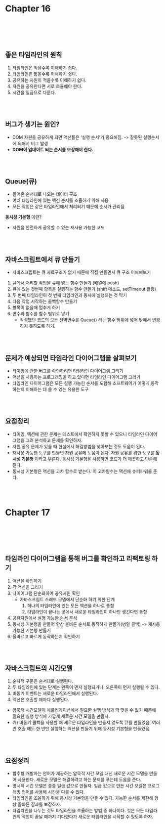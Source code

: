 # Chapter 16
<br/>
<br/>
<br/>
<br/>


## 좋은 타임라인의 원칙
1. 타임라인은 적을수록 이해하기 쉽다.
2. 타임라인은 짧을수록 이해하기 쉽다.
3. 공유하는 자원이 적을수록 이해하기 쉽다.
4. 자원을 공유한다면 서로 조율해야 한다.
5. 시간을 일급으로 다룬다.

<br/>
<br/>

## 버그가 생기는 원인?
- DOM 자원을 공유하게 되면 액션들은 '실행 순서'가 중요해짐. -> 잘못된 실행순서에 의해서 버그 발생
- **DOM이 업데이트 되는 순서를 보장해야 한다.**

<br/>
<br/>

## Queue(큐)
- 들어온 순서대로 나오는 데이터 구조 
- 여러 타임라인에 있는 액션 순서를 조율하기 위해 사용
- 모든 작업은 같은 타임라인에서 처리되기 때문에 순서가 관리됨

**동시성 기본형** 이란?
- 자원을 안전하게 공유할 수 있는 재사용 가능한 코드

  <br/>
  <br/>

## 자바스크립트에서 큐 만들기
- 자바스크립트는 큐 자료구조가 없기 때문에 직접 만들면서 큐 구조 이해해보기


1. 큐에서 처리할 작업을 큐에 넣는 함수 만들기 (배열에 push)
2. 큐에 있는 첫번째 항목을 실행하는 함수 만들기 (shift 메소드, setTimeout 활용)
3. 두 번째 타임라인이 첫 번째 타임라인과 동시에 실행되는 것 막기
4. 다음 작업 시작하는 콜백함수 만들기
5. 항목이 없을때 멈추게 하기
6. 변수와 함수를 함수 범위로 넣기
     - 작성했던 코드의 모든 전역변수를 Queue() 라는 함수 범위에 넣어 밖에서 변경하지 못하도록 하기.
    
  <br/>
  <br/>

## 문제가 예상되면 타임라인 다이어그램을 살펴보기
- 타이밍에 관한 버그를 확인하려면 타임라인 다이어그램 그리기
- 액션을 사용하는 프로그래밍을 하고 있다면 타임라인 다이어그램 그리기
- 타임라인 다이어그램은 모든 실행 가능한 순서를 포함해 소프트웨어가 어떻게 동작하는지 이해하는 데 쓸 수 있는 유용한 도구


<br/>
<br/>


## 요점정리
- 타이밍, 액션에 관한 문제는 테스트에서 확인하지 못할 수 있으니 타임라인 다이어그램을 그려 분석하고 문제를 확인하자.
- 자원 공유 문제가 있을 때 현실에서 해결방법을 찾아보는 것도 도움이 된다.
- 재사용 가능한 도구를 만들면 자원 공유에 도움이 된다. 자원 공유를 위한 도구를 **동시성 기본형** 이라고 부른다.
  동시성 기본형을 사용하면 코드가 더 깨끗하고 단순해진다.
- 동시성 기본형은 액션을 고차 함수로 받는다. 이 고차함수는 액션에 슈퍼파워를 준다.

<br/>
<br/>

# Chapter 17
<br/>
<br/>
<br/>
<br/>

## 타임라인 다이어그램을 통해 버그를 확인하고 리팩토링 하기
1. 액션을 확인하기
2. 각 액션을 그리기
3. 다이어그램 단순화하여 공유자원 확인
   - 자바스크립트 스레드 모델에서 단순화 하기 위한 단계
     1. 하나의 타임라인에 있는 모든 액션을 하나로 통합
     2. 타임라인이 끝나는 곳에서 새로운 타임라인이 하나만 생긴다면 통합
4. 공유자원에서 실행 가능한 순서 분석
5. 동시성 기본형을 만들어 항상 올바른 순서로 동작하게 만들기(병렬 콜백) -> 재사용 가능한 기본형 만들기
6. 올바르고 빠르게 동작하는지 확인하기


<br/>
<br/>

## 자바스크립트의 시간모델 
1. 순차적 구문은 순서대로 실행된다.
2. 두 타임라인에 있는 단계는 왼쪽이 먼저 실행되거나, 오른쪽이 먼저 실행될 수 있다.
3. 비동기 이벤트는 새로운 타임라인에서 실행된다.
4. 액션은 호출할 때마다 실행된다.

- 암묵적 시간모델이 애플리케이션에서 필요한 실행 방식과 딱 맞을 수 없기 때문에 필요한 실행 방식에 가깝게 새로운 시간 모델을 만들자.
- 예) 비동기 콜백을 사용할 때 새로운 타임라인을 만들지 않도록 큐를 만들었음, 여러번 호출 해도 한 번만 실행하는 액션을 만들기 위해 동시성 기본형을 만들었음


<br/>
<br/>


## 요점정리
- 함수형 개발자는 언어가 제공하는 암묵적 시간 모델 대신 새로운 시간 모델을 만들어 사용한다.
  새로운 모델은 해결하려고 하는 문제를 푸는데 도움을 준다.
- 명시적 시간 모델은 종종 일급 값으로 만들자. 일급 값으로 만든 시간 모델은 프로그래밍 언어를 사용해 시간을 다룰 수 있다.
- 타임라인을 조율하기 위해 동시성 기본형을 만들 수 있다. 가능한 순서를 제한해 항상 올바른 결과를 보장하자.
- 타임라인을 나누는 것도 타임라인을 조율하는 방법 중 하나이다. 컷은 모든 타임라인의 작업이 끝날 때까지 기다렸다가 새로운 타임라인을 시작할 수 있도록 하자.

    

